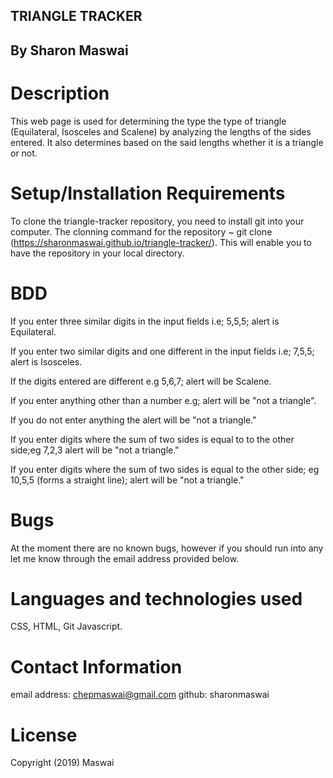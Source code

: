 ## TRIANGLE TRACKER

## By Sharon Maswai

# Description

This web page is used for determining the type the type of triangle (Equilateral, Isosceles and Scalene) by analyzing the lengths of the sides entered. It also determines based on the said lengths whether it is a triangle or not.

# Setup/Installation Requirements

To clone the triangle-tracker repository, you need to install git into your computer.
The clonning command for the repository ~ git clone (https://sharonmaswai.github.io/triangle-tracker/). This will enable you to have the repository in your local directory.

# BDD

If you enter three similar digits in the input fields i.e; 5,5,5; alert is Equilateral.

If you enter two similar digits and one different in the input fields i.e; 7,5,5; alert is Isosceles.

If the digits entered are different e.g 5,6,7; alert will be Scalene.

If you enter anything other than a number e.g; alert will be "not a triangle".

If you do not enter anything the alert will be "not a triangle."

If you enter digits where the sum of two sides is equal to to the other side;eg 7,2,3 alert will be "not a triangle."

If you enter digits where the sum of two sides is equal to the other side; eg 10,5,5 (forms a straight line); alert will be "not a triangle."

# Bugs

At the moment there are no known bugs, however if you should run into any let me know through the email address provided below.

# Languages and technologies used

CSS, HTML, Git Javascript.

# Contact Information

email address: chepmaswai@gmail.com
github: sharonmaswai

# License

 Copyright (2019) Maswai
